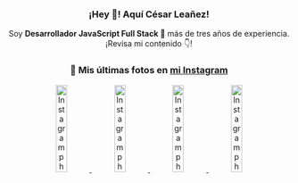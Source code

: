 <div align="center">

<h3>¡Hey 👋! Aquí César Leañez!</h3>

<p>Soy <strong>Desarrollador JavaScript Full Stack 🚀</strong> más de tres años de experiencia.<br />¡Revisa mi contenido 👇!</p>

### 📸 Mis últimas fotos en [mi Instagram](https://instagram.com/cesarsoftware.dev)


<a href='https://instagram.com/p/DKcTQWgxLum' target='_blank'>
  <img width='20%' src='https://instagram.fcmn2-1.fna.fbcdn.net/v/t51.2885-15/503849034_17919602952097059_4092165478866362923_n.jpg?stp=dst-jpg_e35_tt6&efg=eyJ2ZW5jb2RlX3RhZyI6IkZFRUQuaW1hZ2VfdXJsZ2VuLjE0NDB4MTQ0NS5zZHIuZjc1NzYxLmRlZmF1bHRfaW1hZ2UuYzIifQ&_nc_ht=instagram.fcmn2-1.fna.fbcdn.net&_nc_cat=103&_nc_oc=Q6cZ2QF7R-gv6IHiTo7YOy9kvBIJsNFWxpMGTcJsSmOnyJ6J-2SxoSZ3JFIAXQVc7BHJ6b0&_nc_ohc=LuNHJCRO-egQ7kNvwHZe83T&_nc_gid=hXc6HncGRne_-NbYNuJ7pg&edm=ACWDqb8BAAAA&ccb=7-5&ig_cache_key=MzY0Njg3NDQ4NDgzMDY4MjAyMg%3D%3D.3-ccb7-5&oh=00_AfU5Y5t3rnM0EnwyC1frza0P7okNc1SX4MdOuLCry08PYQ&oe=689879E5&_nc_sid=ee9879' alt='Instagram photo' />
</a>
<a href='https://instagram.com/p/DKcTCZnuO-S' target='_blank'>
  <img width='20%' src='https://scontent.cdninstagram.com/v/t51.75761-15/503168549_17919602796097059_3346483577265803486_n.jpg?stp=dst-jpg_e15_tt6&_nc_cat=105&ig_cache_key=MzY0Njg3MzUyNjA5NTkwMDU2Mg%3D%3D.3-ccb1-7&ccb=1-7&_nc_sid=58cdad&efg=eyJ2ZW5jb2RlX3RhZyI6InhwaWRzLjE5MTZ4MTA3OC5zZHIuQzMifQ%3D%3D&_nc_ohc=4oADSyqL7hcQ7kNvwGdOCZv&_nc_oc=AdkeHJDTM1pzlHcUknNawB-yAKGyhsx469Ila17WdoXbKCMXhTDkzgzxaaVZGpZw1UA&_nc_ad=z-m&_nc_cid=0&_nc_zt=23&_nc_ht=scontent.cdninstagram.com&_nc_gid=hXc6HncGRne_-NbYNuJ7pg&oh=00_AfVflUdTUTrl28g2H55lmL2kscHSsMIPmU6VrGKZtXN7RQ&oe=68988063' alt='Instagram photo' />
</a>
<a href='https://instagram.com/p/DIt9Oknp-PZ' target='_blank'>
  <img width='20%' src='https://instagram.fcmn2-1.fna.fbcdn.net/v/t51.2885-15/491444712_17914409433097059_55076089485466172_n.jpg?stp=dst-jpg_e35_tt6&efg=eyJ2ZW5jb2RlX3RhZyI6IkZFRUQuaW1hZ2VfdXJsZ2VuLjU1MngzNDEuc2RyLmY3NTc2MS5kZWZhdWx0X2ltYWdlLmMyIn0&_nc_ht=instagram.fcmn2-1.fna.fbcdn.net&_nc_cat=103&_nc_oc=Q6cZ2QF7R-gv6IHiTo7YOy9kvBIJsNFWxpMGTcJsSmOnyJ6J-2SxoSZ3JFIAXQVc7BHJ6b0&_nc_ohc=Sq4Kn1ElGq8Q7kNvwEff0c0&_nc_gid=hXc6HncGRne_-NbYNuJ7pg&edm=ACWDqb8BAAAA&ccb=7-5&ig_cache_key=MzYxNTgxNTM1ODA3ODI0Nzg5Nw%3D%3D.3-ccb7-5&oh=00_AfUgQa4FaGOZ9W188AtxUiUX-Pmv4eia2PtqCTGqMyaN0w&oe=68986DEB&_nc_sid=ee9879' alt='Instagram photo' />
</a>
<a href='https://instagram.com/p/DICt8_ruj1K' target='_blank'>
  <img width='20%' src='https://scontent.cdninstagram.com/v/t51.71878-15/487811720_2261442050918393_7784971145546330846_n.jpg?stp=dst-jpg_e15_tt6&_nc_cat=104&ig_cache_key=MzYwMzY0NDc1NTQ5MDc4MjUzOA%3D%3D.3-ccb1-7&ccb=1-7&_nc_sid=58cdad&efg=eyJ2ZW5jb2RlX3RhZyI6InhwaWRzLjY0MHgxMTU2LnNkci5DMyJ9&_nc_ohc=jYh7C81fVQ8Q7kNvwEyX9EY&_nc_oc=Adlg_I3PJGqmsuZBrajDYIfx0tcQFYkHj7cNu6bRIDdZVi8FaislwC71t2o6MI5CxUo&_nc_ad=z-m&_nc_cid=0&_nc_zt=23&_nc_ht=scontent.cdninstagram.com&_nc_gid=hXc6HncGRne_-NbYNuJ7pg&oh=00_AfUZehg2C225NU7hupoqFMC6xVwghNeLihtTq95x6ZSGag&oe=689892E4' alt='Instagram photo' />
</a>

</div>
